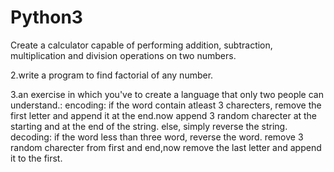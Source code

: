 # Python3
Create a calculator capable of performing addition, subtraction, multiplication and division operations on two numbers.

2.write a program to find factorial of any number.


3.an exercise in which you've to create a language that only two people can understand.:
encoding:
if the word contain atleast 3 charecters, remove the first letter and append it at the end.now append 3 random charecter at the starting and at the end of the string.
else, simply reverse the string.
decoding:
if the word less than three word, reverse the word.
remove 3 random charecter from first and end,now remove the last letter and append it to the first.

